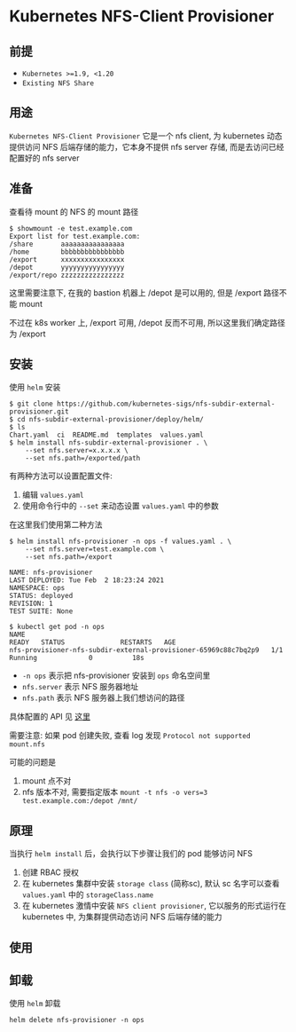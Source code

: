 # Kubernetes NFS-Client Provisioner

## 前提

- `Kubernetes >=1.9, <1.20`
- `Existing NFS Share`

## 用途

`Kubernetes NFS-Client Provisioner` 它是一个 nfs client, 为 kubernetes 动态提供访问 NFS 后端存储的能力，它本身不提供 nfs server 存储, 而是去访问已经配置好的 nfs server

## 准备

查看待 mount 的 NFS 的 mount 路径

```shell
$ showmount -e test.example.com
Export list for test.example.com:
/share       aaaaaaaaaaaaaaaa
/home        bbbbbbbbbbbbbbbb
/export      xxxxxxxxxxxxxxxx
/depot       yyyyyyyyyyyyyyyy
/export/repo zzzzzzzzzzzzzzzz
```

这里需要注意下, 在我的 bastion 机器上 /depot 是可以用的, 但是 /export 路径不能 mount 

不过在 k8s worker 上, /export 可用, /depot 反而不可用, 所以这里我们确定路径为 /export

## 安装

使用 `helm` 安装

```shell
$ git clone https://github.com/kubernetes-sigs/nfs-subdir-external-provisioner.git
$ cd nfs-subdir-external-provisioner/deploy/helm/
$ ls
Chart.yaml  ci  README.md  templates  values.yaml
$ helm install nfs-subdir-external-provisioner . \
    --set nfs.server=x.x.x.x \
    --set nfs.path=/exported/path
```

有两种方法可以设置配置文件:
1. 编辑 `values.yaml`
2. 使用命令行中的 `--set` 来动态设置 `values.yaml` 中的参数

在这里我们使用第二种方法

```shell
$ helm install nfs-provisioner -n ops -f values.yaml . \
    --set nfs.server=test.example.com \
    --set nfs.path=/export
    
NAME: nfs-provisioner
LAST DEPLOYED: Tue Feb  2 18:23:24 2021
NAMESPACE: ops
STATUS: deployed
REVISION: 1
TEST SUITE: None

$ kubectl get pod -n ops
NAME                                                              READY   STATUS              RESTARTS   AGE
nfs-provisioner-nfs-subdir-external-provisioner-65969c88c7bq2p9   1/1     Running             0          18s
```

- `-n ops` 表示把 nfs-provisioner 安装到 `ops` 命名空间里
- `nfs.server` 表示 NFS 服务器地址
- `nfs.path` 表示 NFS 服务器上我们想访问的路径

具体配置的 API 见 [这里](https://github.com/kubernetes-sigs/nfs-subdir-external-provisioner/blob/master/deploy/helm/README.md)

需要注意: 如果 pod 创建失败, 查看 log 发现 `Protocol not supported mount.nfs`

可能的问题是
1. mount 点不对
2. nfs 版本不对, 需要指定版本 `mount -t nfs -o vers=3 test.example.com:/depot /mnt/`

## 原理

当执行 `helm install` 后，会执行以下步骤让我们的 pod 能够访问 NFS

1. 创建 RBAC 授权
2. 在 kubernetes 集群中安装 `storage class` (简称sc), 默认 sc 名字可以查看 `values.yaml` 中的 `storageClass.name`
3. 在 kubernetes 激情中安装 `NFS client provisioner`, 它以服务的形式运行在 kubernetes 中, 为集群提供动态访问 NFS 后端存储的能力

## 使用

## 卸载

使用 `helm` 卸载
```shell
helm delete nfs-provisioner -n ops
```

